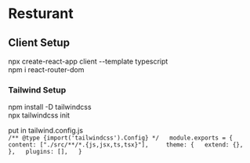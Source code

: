 
# Resturant
## Client Setup
npx create-react-app client --template typescript  
npm i react-router-dom
### Tailwind Setup
npm install -D tailwindcss  
npx tailwindcss init

 put in tailwind.config.js  
`/** @type {import('tailwindcss').Config} */  
module.exports = {  
   content: ["./src/**/*.{js,jsx,ts,tsx}"],    
   theme: {  
    extend: {},  
  },  
  plugins: [],  
}`




